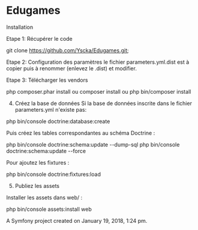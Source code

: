 Edugames
========
Installation

Etape 1: Récupérer le code

git clone https://github.com/Yscka/Edugames.git;

Etape 2: Configuration des paramètres
le fichier parameters.yml.dist est à copier puis à renommer (enlevez le .dist)
et modifier.

Etape 3: Télécharger les vendors

php composer.phar install
ou 
composer install
ou
php bin/composer install

4. Créez la base de données
Si la base de données inscrite dans le fichier parameters.yml n'existe pas: 

php bin/console doctrine:database:create

Puis créez les tables correspondantes au schéma Doctrine :

php bin/console doctrine:schema:update --dump-sql
php bin/console doctrine:schema:update --force

Pour ajoutez les fixtures :

php bin/console doctrine:fixtures:load

5. Publiez les assets

Installer les assets dans web/ :

php bin/console assets:install web

A Symfony project created on January 19, 2018, 1:24 pm.
